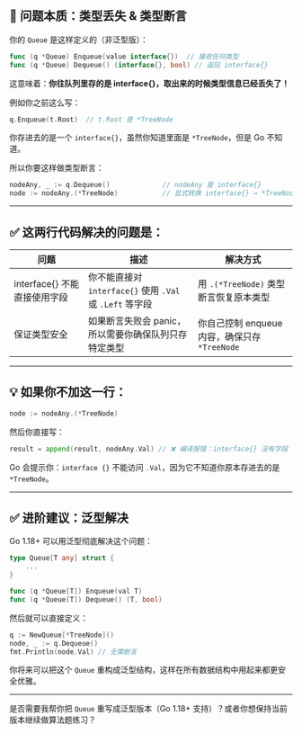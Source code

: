 ## 🧠 问题本质：类型丢失 & 类型断言

你的 `Queue` 是这样定义的（非泛型版）：

```go
func (q *Queue) Enqueue(value interface{})  // 接收任何类型
func (q *Queue) Dequeue() (interface{}, bool) // 返回 interface{}
```

这意味着：**你往队列里存的是 interface{}，取出来的时候类型信息已经丢失了！**

例如你之前这么写：

```go
q.Enqueue(t.Root)  // t.Root 是 *TreeNode
```

你存进去的是一个 `interface{}`，虽然你知道里面是 `*TreeNode`，但是 Go 不知道。

所以你要这样做类型断言：

```go
nodeAny, _ := q.Dequeue()             // nodeAny 是 interface{}
node := nodeAny.(*TreeNode)           // 显式转换 interface{} → *TreeNode
```

---

## ✅ 这两行代码解决的问题是：

| 问题                         | 描述                                                     | 解决方式                                      |
| ---------------------------- | -------------------------------------------------------- | --------------------------------------------- |
| interface{} 不能直接使用字段 | 你不能直接对 `interface{}` 使用 `.Val` 或 `.Left` 等字段 | 用 `.(*TreeNode)` 类型断言恢复原本类型        |
| 保证类型安全                 | 如果断言失败会 panic，所以需要你确保队列只存特定类型     | 你自己控制 enqueue 内容，确保只存 `*TreeNode` |

---

## 💡 如果你不加这一行：

```go
node := nodeAny.(*TreeNode)
```

然后你直接写：

```go
result = append(result, nodeAny.Val) // ❌ 编译报错：interface{} 没有字段 .Val
```

Go 会提示你：`interface {}` 不能访问 `.Val`，因为它不知道你原本存进去的是 `*TreeNode`。

---

## ✅ 进阶建议：泛型解决

Go 1.18+ 可以用泛型彻底解决这个问题：

```go
type Queue[T any] struct {
	...
}

func (q *Queue[T]) Enqueue(val T)
func (q *Queue[T]) Dequeue() (T, bool)
```

然后就可以直接定义：

```go
q := NewQueue[*TreeNode]()
node, _ := q.Dequeue()
fmt.Println(node.Val) // 无需断言
```

你将来可以把这个 `Queue` 重构成泛型结构，这样在所有数据结构中用起来都更安全优雅。

---

是否需要我帮你把 `Queue` 重写成泛型版本（Go 1.18+ 支持）？或者你想保持当前版本继续做算法题练习？
